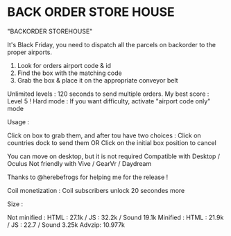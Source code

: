 # BACK ORDER STORE HOUSE

"BACKORDER STOREHOUSE" 

It's Black Friday, you need to dispatch all the parcels on backorder to the proper airports.

1. Look for orders airport code & id
2. Find the box with the matching code
3. Grab the box & place it on the appropriate conveyor belt

Unlimited levels : 120 seconds to send multiple orders. My best score : Level 5 !
Hard mode : If you want difficulty, activate "airport code only" mode

Usage :

Click on box to grab them, and after tou have two choices :
    Click on countries dock to send them OR
    Click on the initial box position to cancel

You can move on desktop, but it is not required
Compatible with Desktop / Oculus
Not friendly with Vive / GearVr / Daydream

Thanks to @herebefrogs for helping me for the release !

Coil monetization : 
Coil subscribers unlock 20 secondes more 

Size : 

Not minified : HTML : 27.1k / JS : 32.2k / Sound 19.1k
Minified : HTML : 21.9k / JS : 22.7 / Sound 3.25k
Advzip: 10.977k